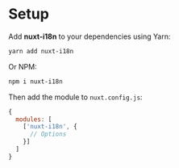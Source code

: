 # Setup

Add **nuxt-i18n** to your dependencies using Yarn:

```bash
yarn add nuxt-i18n
```

Or NPM:

```bash
npm i nuxt-i18n
```

Then add the module to `nuxt.config.js`:

```js
{
  modules: [
    ['nuxt-i18n', {
      // Options
    }]
  ]
}
```



